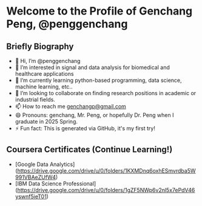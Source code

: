 # Welcome to the Profile of Genchang Peng, @penggenchang

## Briefly Biography
- 👋 Hi, I’m @penggenchang
- 👀 I’m interested in signal and data analysis for biomedical and healthcare applications
- 🌱 I’m currently learning python-based programming, data science, machine learning, etc..
- 💞️ I’m looking to collaborate on finding research positions in academic or industrial fields.
- 📫 How to reach me genchangp@gmail.com
- 😄 Pronouns: genchang, Mr. Peng, or hopefully Dr. Peng when I graduate in 2025 Spring.
- ⚡ Fun fact: This is generated via GitHub, it's my first try!

## Coursera Certificates (Continue Learning!)
- [Google Data Analytics] (https://drive.google.com/drive/u/0/folders/1KXMDnq6oxhESmvrdba5W991VBAeZUfW4)
- [IBM Data Science Professional] (https://drive.google.com/drive/u/0/folders/1gZF5NWp6v2nl5x7ePdV46yswnf5ieT01)
<!---
penggenchang/penggenchang is a ✨ special ✨ repository because its `README.md` (this file) appears on your GitHub profile.
You can click the Preview link to take a look at your changes.
--->
